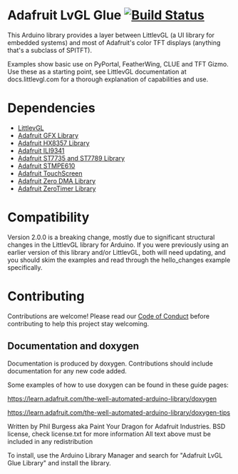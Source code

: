 # Adafruit LvGL Glue [![Build Status](https://github.com/adafruit/Adafruit_LvGL_Glue/workflows/Arduino%20Library%20CI/badge.svg)](https://github.com/adafruit/Adafruit_LvGL_Glue/actions)

This Arduino library provides a layer between LittlevGL (a UI library for
embedded systems) and most of Adafruit's color TFT displays (anything that's
a subclass of SPITFT).

Examples show basic use on PyPortal, FeatherWing, CLUE and TFT Gizmo.
Use these as a starting point, see LittlevGL documentation at
docs.littlevgl.com for a thorough explanation of capabilities and use.

# Dependencies
 * [LittlevGL](https://github.com/littlevgl/lvgl)
 * [Adafruit GFX Library](https://github.com/adafruit/Adafruit-GFX-Library)
 * [Adafruit HX8357 Library](https://github.com/adafruit/Adafruit_HX8357_Library)
 * [Adafruit ILI9341](https://github.com/adafruit/Adafruit_ILI9341)
 * [Adafruit ST7735 and ST7789 Library](https://github.com/adafruit/Adafruit-ST7735-Library)
 * [Adafruit STMPE610](https://github.com/adafruit/Adafruit_STMPE610)
 * [Adafruit TouchScreen](https://github.com/adafruit/Adafruit_TouchScreen)
 * [Adafruit Zero DMA Library](https://github.com/adafruit/Adafruit_ZeroDMA)
 * [Adafruit ZeroTimer Library](https://github.com/adafruit/Adafruit_ZeroTimer)

# Compatibility
Version 2.0.0 is a breaking change, mostly due to significant structural
changes in the LittlevGL library for Arduino. If you were previously using
an earlier version of this library and/or LittlevGL, both will need updating,
and you should skim the examples and read through the hello_changes example
specifically.

# Contributing
Contributions are welcome! Please read our [Code of Conduct](https://github.com/adafruit/Adafruit_LvGL_Glue/blob/master/CODE_OF_CONDUCT.md>)
before contributing to help this project stay welcoming.

## Documentation and doxygen
Documentation is produced by doxygen. Contributions should include documentation for any new code added.

Some examples of how to use doxygen can be found in these guide pages:

https://learn.adafruit.com/the-well-automated-arduino-library/doxygen

https://learn.adafruit.com/the-well-automated-arduino-library/doxygen-tips

Written by Phil Burgess aka Paint Your Dragon for Adafruit Industries.
BSD license, check license.txt for more information
All text above must be included in any redistribution

To install, use the Arduino Library Manager and search for "Adafruit LvGL Glue Library" and install the library.
